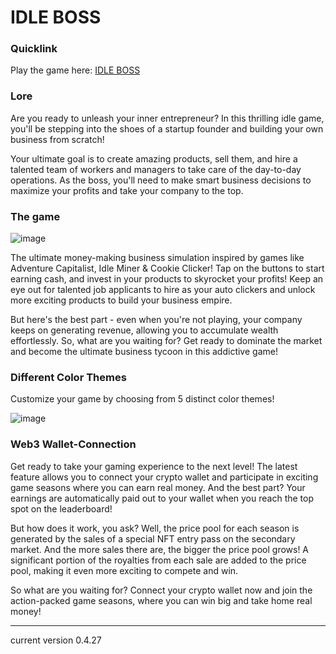 # IDLE BOSS

### Quicklink

Play the game here: [IDLE BOSS](https://idle-boss.vercel.app/)

### Lore

Are you ready to unleash your inner entrepreneur? In this thrilling idle game, you'll be stepping into the shoes of a startup founder and building your own business from scratch!

Your ultimate goal is to create amazing products, sell them, and hire a talented team of workers and managers to take care of the day-to-day operations. As the boss, you'll need to make smart business decisions to maximize your profits and take your company to the top.


### The game

![image](https://user-images.githubusercontent.com/109807794/235375834-7d443f95-9612-44f9-ae36-5a07ab7de4d5.png)


The ultimate money-making business simulation inspired by games like Adventure Capitalist, Idle Miner & Cookie Clicker! Tap on the buttons to start earning cash, and invest in your products to skyrocket your profits! Keep an eye out for talented job applicants to hire as your auto clickers and unlock more exciting products to build your business empire.

But here's the best part - even when you're not playing, your company keeps on generating revenue, allowing you to accumulate wealth effortlessly. So, what are you waiting for? Get ready to dominate the market and become the ultimate business tycoon in this addictive game!

### Different Color Themes

Customize your game by choosing from 5 distinct color themes!

![image](https://user-images.githubusercontent.com/109807794/235375696-f4f232cb-2392-4367-b316-2490d31a5c3c.png)


### Web3 Wallet-Connection

Get ready to take your gaming experience to the next level! The latest feature allows you to connect your crypto wallet and participate in exciting game seasons where you can earn real money. And the best part? Your earnings are automatically paid out to your wallet when you reach the top spot on the leaderboard!

But how does it work, you ask? Well, the price pool for each season is generated by the sales of a special NFT entry pass on the secondary market. And the more sales there are, the bigger the price pool grows! A significant portion of the royalties from each sale are added to the price pool, making it even more exciting to compete and win.

So what are you waiting for? Connect your crypto wallet now and join the action-packed game seasons, where you can win big and take home real money!



---
current version 0.4.27
